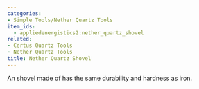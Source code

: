 ```yaml
---
categories:
- Simple Tools/Nether Quartz Tools
item_ids:
  - appliedenergistics2:nether_quartz_shovel
related:
- Certus Quartz Tools
- Nether Quartz Tools
title: Nether Quartz Shovel
---
```


An shovel made of <ItemLink id="minecraft:quartz"/> has the
same durability and hardness as iron.

<RecipeFor id="appliedenergistics2:nether_quartz_shovel"/>
